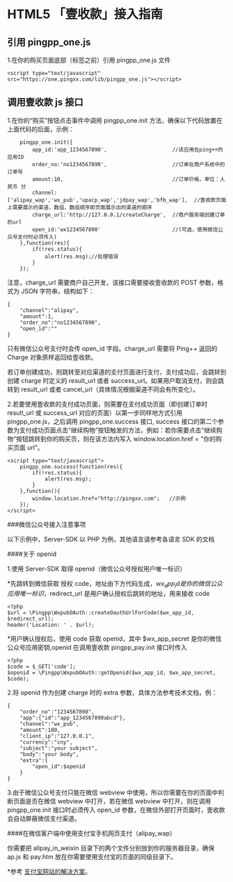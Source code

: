 # HTML5 「壹收款」接入指南

## 引用 pingpp_one.js

1.在你的购买页面底部（</html>标签之前）引用 pingpp_one.js 文件

    <script type="text/javascript" src="https://one.pingxx.com/lib/pingpp_one.js"></script>

## 调用壹收款 js 接口

1.在你的“购买”按钮点击事件中调用 pingpp_one.init 方法，确保以下代码放置在上面代码的后面，示例：

        pingpp_one.init({
            app_id:'app_1234567890',                     //该应用在ping++的应用ID
            order_no:'no1234567890',                     //订单在商户系统中的订单号
            amount:10,                                   //订单价格，单位：人民币 分
            channel:['alipay_wap','wx_pub','upacp_wap','jdpay_wap','bfb_wap'],  //壹收款页面上需要展示的渠道，数组，数组顺序即页面展示出的渠道的顺序
            charge_url:'http://127.0.0.1/createCharge',  //商户服务端创建订单的url
            open_id:'wx1234567890'                       //(可选，使用微信公众号支付时必须传入)
        },function(res){
            if(!res.status){
                alert(res.msg);//处理错误
            }
        });

注意，charge_url 需要商户自己开发，该接口需要接收壹收款的 POST 参数，格式为 JSON 字符串，结构如下：

    {
        "channel":"alipay",
        "amount":1,
        "order_no":"no1234567890",
        "open_id":""
    }

只有微信公众号支付时会传 open_id 字段。charge_url 需要将 Ping++ 返回的 Charge 对象原样返回给壹收款。

若订单创建成功，则跳转至对应渠道的支付页面进行支付，支付成功后，会跳转到创建 charge 时定义的 result_url 或者 success_url。如果用户取消支付，则会跳转到 result_url 或者 cancel_url（具体情况根据渠道不同会有所变化）。

2.若要使用壹收款的支付成功页面，则需要在支付成功页面（即创建订单时 result_url 或 success_url 对应的页面）以第一步同样地方式引用 pingpp_one.js，之后调用 pingpp_one.success 接口, success 接口的第二个参数为支付成功页面点击“继续购物”按钮触发的方法，例如：若你需要点击“继续购物”按钮跳转到你的购买页，则在该方法内写入 window.location.href = "你的购买页面 url"。

    <script type="text/javascript">
        pingpp_one.success(function(res){
            if(!res.status){
                alert(res.msg);
            }
        },function(){
            window.location.href="http://pingxx.com";   //示例
        });
    </script>

###微信公众号接入注意事项

以下示例中，Server-SDK 以 PHP 为例，其他语言请参考各语言 SDK 的文档

####关于 openid

1.使用 Server-SDK 取得 openid（微信公众号授权用户唯一标识）

*先跳转到微信获取 授权 code，地址由下方代码生成，$wx_app_id 是你的微信公众应用唯一标识，$redirect_url 是用户确认授权后跳转的地址，用来接收 code

    <?php
    $url = \Pingpp\WxpubOAuth::createOauthUrlForCode($wx_app_id, $redirect_url);
    header('Location: ' . $url);

*用户确认授权后，使用 code 获取 openid，其中 $wx_app_secret 是你的微信公众号应用密钥,openid 在调用壹收款 pingpp_pay.init 接口时传入

    <?php
    $code = $_GET['code'];
    $openid = \Pingpp\WxpubOAuth::getOpenid($wx_app_id, $wx_app_secret, $code);

2.将 openid 作为创建 charge 时的 extra 参数，具体方法参考技术文档，例：

    {
        "order_no":"1234567890",
        "app":{"id":"app_1234567890abcd"},
        "channel":"wx_pub",
        "amount":100,
        "client_ip":"127.0.0.1",
        "currency":"cny",
        "subject":"your subject",
        "body":"your body",
        "extra":{
            "open_id":$openid
        }
    }

3.由于微信公众号支付只能在微信 webview 中使用，所以你需要在你的页面中判断页面是否在微信 webview 中打开，若在微信 webview 中打开，则在调用 pingpp_one.init 接口时必须传入 open_id 参数，在微信外部打开页面时，壹收款会自动屏蔽微信支付渠道。

####在微信客户端中使用支付宝手机网页支付（alipay_wap）

你需要把 alipay_in_weixin 目录下的两个文件分别放到你的服务器目录，确保 ap.js 和 pay.htm 放在你需要使用支付宝的页面的同级目录下。

*参考 [支付宝网站的解决方案](https://cshall.alipay.com/enterprise/help_detail.htm?help_id=524702)。


